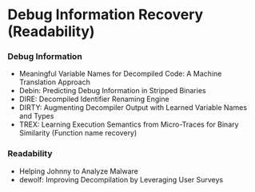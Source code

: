 # Debug Information Recovery (Readability)

### Debug Information

- Meaningful Variable Names for Decompiled Code: A Machine Translation Approach
- Debin: Predicting Debug Information in Stripped Binaries
- DIRE: Decompiled Identifier Renaming Engine
- DIRTY: Augmenting Decompiler Output with Learned Variable Names and Types
- TREX: Learning Execution Semantics from Micro-Traces for Binary Similarity (Function name recovery)

### Readability

- Helping Johnny to Analyze Malware
- dewolf: Improving Decompilation by Leveraging User Surveys
